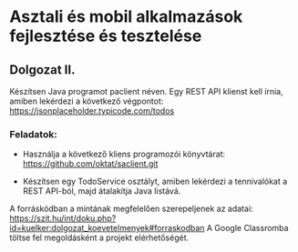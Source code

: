 # Asztali és mobil alkalmazások fejlesztése és tesztelése

## Dolgozat II.

Készítsen Java programot paclient néven. Egy REST API klienst kell írnia, amiben
lekérdezi a következő végpontot:
https://jsonplaceholder.typicode.com/todos


### Feladatok:
* Használja a következő kliens programozói könyvtárat: https://github.com/oktat/saclient.git

* Készítsen egy TodoService osztályt, amiben lekérdezi a tennivalókat a REST API-ból, majd átalakítja Java listává.

A forráskódban a mintának megfelelően szerepeljenek az adatai:
https://szit.hu/int/doku.php?id=kuelker:dolgozat_koevetelmenyek#forraskodban
A Google Classromba töltse fel megoldásként a projekt elérhetőségét.
